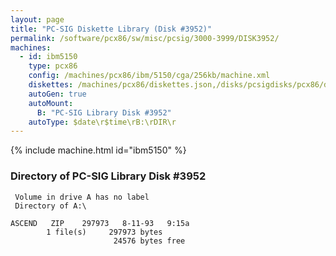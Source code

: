 ```yaml
---
layout: page
title: "PC-SIG Diskette Library (Disk #3952)"
permalink: /software/pcx86/sw/misc/pcsig/3000-3999/DISK3952/
machines:
  - id: ibm5150
    type: pcx86
    config: /machines/pcx86/ibm/5150/cga/256kb/machine.xml
    diskettes: /machines/pcx86/diskettes.json,/disks/pcsigdisks/pcx86/diskettes.json
    autoGen: true
    autoMount:
      B: "PC-SIG Library Disk #3952"
    autoType: $date\r$time\rB:\rDIR\r
---
```


{% include machine.html id="ibm5150" %}

### Directory of PC-SIG Library Disk #3952

     Volume in drive A has no label
     Directory of A:\

    ASCEND   ZIP    297973   8-11-93   9:15a
            1 file(s)     297973 bytes
                           24576 bytes free
